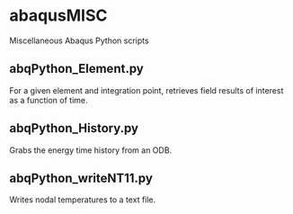 # abaqusMISC
Miscellaneous Abaqus Python scripts

## abqPython_Element.py
For a given element and integration point, retrieves field results of interest as a function of time.

## abqPython_History.py
Grabs the energy time history from an ODB.

## abqPython_writeNT11.py
Writes nodal temperatures to a text file.
